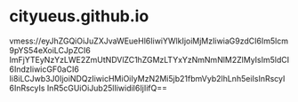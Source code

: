 # cityueus.github.io
vmess://eyJhZGQiOiJuZXJvaWEueHl6IiwiYWlkIjoiMjMzIiwiaG9zdCI6Im5lcm9pYS54eXoiLCJpZCI6
ImFjYTEyNzYzLWE2ZmUtNDVlZC1hZGMzLTYxYzNmNmNlM2ZlMyIsIm5ldCI6IndzIiwicGF0aCI6
Ii8iLCJwb3J0IjoiNDQzIiwicHMiOiIyMzN2Mi5jb21fbmVyb2lhLnh5eiIsInRscyI6InRscyIs
InR5cGUiOiJub25lIiwidiI6IjIifQ==

